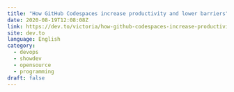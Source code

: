```yaml
---
title: "How GitHub Codespaces increase productivity and lower barriers"
date: 2020-08-19T12:08:08Z
link: https://dev.to/victoria/how-github-codespaces-increase-productivity-and-lower-barriers-3fo0?utm_medium=RSS&utm_source=news.12bit.vn
site: dev.to
language: English
category:
  - devops
  - showdev
  - opensource
  - programming
draft: false
---
```

